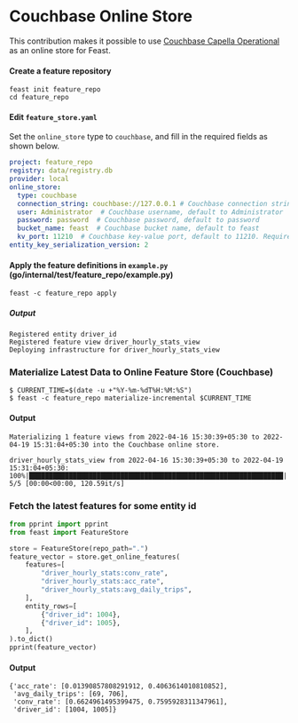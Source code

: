 # Couchbase Online Store
This contribution makes it possible to use [Couchbase Capella Operational](https://docs.couchbase.com/cloud/get-started/intro.html) as an online store for Feast.


#### Create a feature repository

```shell
feast init feature_repo
cd feature_repo
```

#### Edit `feature_store.yaml`

Set the `online_store` type to `couchbase`, and fill in the required fields as shown below.

```yaml
project: feature_repo
registry: data/registry.db
provider: local
online_store:
  type: couchbase
  connection_string: couchbase://127.0.0.1 # Couchbase connection string, default to couchbase://127.0.0.1
  user: Administrator  # Couchbase username, default to Administrator
  password: password  # Couchbase password, default to password
  bucket_name: feast  # Couchbase bucket name, default to feast
  kv_port: 11210  # Couchbase key-value port, default to 11210. Required if custom ports are used. 
entity_key_serialization_version: 2
```

#### Apply the feature definitions in `example.py` (go/internal/test/feature_repo/example.py)
[//]: # (// todo: link for example.py)

```shell
feast -c feature_repo apply
```
##### Output
```
Registered entity driver_id
Registered feature view driver_hourly_stats_view
Deploying infrastructure for driver_hourly_stats_view
```

### Materialize Latest Data to Online Feature Store (Couchbase)
```
$ CURRENT_TIME=$(date -u +"%Y-%m-%dT%H:%M:%S") 
$ feast -c feature_repo materialize-incremental $CURRENT_TIME
```
#### Output
```
Materializing 1 feature views from 2022-04-16 15:30:39+05:30 to 2022-04-19 15:31:04+05:30 into the Couchbase online store.

driver_hourly_stats_view from 2022-04-16 15:30:39+05:30 to 2022-04-19 15:31:04+05:30:
100%|████████████████████████████████████████████████████████████████| 5/5 [00:00<00:00, 120.59it/s]
```

### Fetch the latest features for some entity id
```python
from pprint import pprint
from feast import FeatureStore

store = FeatureStore(repo_path=".")
feature_vector = store.get_online_features(
    features=[
        "driver_hourly_stats:conv_rate",
        "driver_hourly_stats:acc_rate",
        "driver_hourly_stats:avg_daily_trips",
    ],
    entity_rows=[
        {"driver_id": 1004},
        {"driver_id": 1005},
    ],
).to_dict()
pprint(feature_vector)

```
#### Output
```
{'acc_rate': [0.01390857808291912, 0.4063614010810852],
 'avg_daily_trips': [69, 706],
 'conv_rate': [0.6624961495399475, 0.7595928311347961],
 'driver_id': [1004, 1005]}
```
